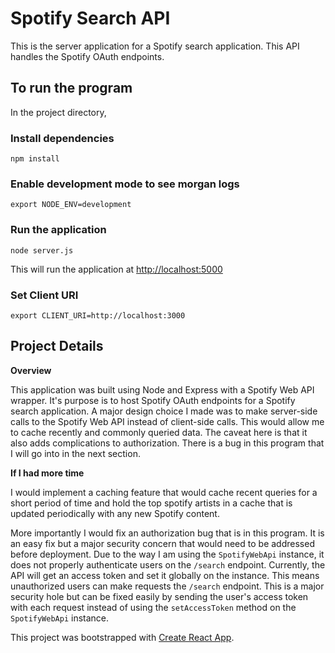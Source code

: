 # Spotify Search API

This is the server application for a Spotify search application. This API handles the Spotify OAuth endpoints.

## To run the program
In the project directory,

### Install dependencies

`npm install`

### Enable development mode to see morgan logs
`export NODE_ENV=development`

### Run the application
`node server.js`

This will run the application at [http://localhost:5000](http://localhost:5000/)

### Set Client URI
`export CLIENT_URI=http://localhost:3000`


## Project Details

__Overview__

This application was built using Node and Express with a Spotify Web API wrapper. It's purpose is to host Spotify OAuth endpoints for a Spotify search application. A major design choice I made was to make server-side calls to the Spotify Web API instead of client-side calls. This would allow me to cache recently and commonly queried data. The caveat here is that it also adds complications to authorization. There is a bug in this program that I will go into in the next section.

__If I had more time__

I would implement a caching feature that would cache recent queries for a short period of time and hold the top spotify artists in a cache that is updated periodically with any new Spotify content.

More importantly I would fix an authorization bug that is in this program. It is an easy fix but a major security concern that would need to be addressed before deployment. Due to the way I am using the `SpotifyWebApi` instance, it does not properly authenticate users on the `/search` endpoint. Currently, the API will get an access token and set it globally on the instance. This means unauthorized users can make requests the `/search` endpoint. This is a major security hole but can be fixed easily by sending the user's access token with each request instead of using the `setAccessToken` method on the `SpotifyWebApi` instance.

This project was bootstrapped with [Create React App](https://github.com/facebook/create-react-app).